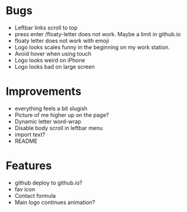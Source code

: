 # Bugs #
* Leftbar links scroll to top
* press enter /floaty-letter does not work. Maybe a limit in github.io
* floaty letter does not work with emoji
* Logo looks scales funny in the beginning on my work station.
* Avoid hover when using touch
* Logo looks weird on iPhone
* Logo looks bad on large screen

# Improvements #
* everything feels a bit slugish
* Picture of me higher up on the page?
* Dynamic letter word-wrap
* Disable body scroll in leftbar menu
* import text?
* README

# Features #
* github deploy to github.io?
* fav icon
* Contact formula
* Main logo continues animation?
